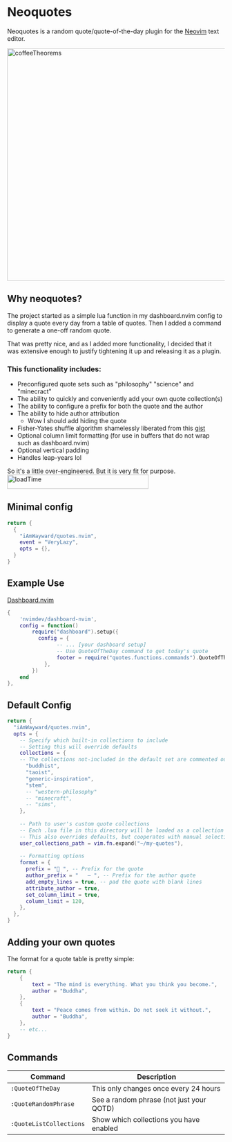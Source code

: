 # Neoquotes
Neoquotes is a random quote/quote-of-the-day plugin for the [Neovim](https://github.com/neovim/neovim) text editor. 

<img width="1145" height="537" alt="coffeeTheorems" src="https://github.com/user-attachments/assets/9d6ea4dc-39fc-4800-a49a-cb4a61861672" />

## Why neoquotes?
The project started as a simple lua function in my dashboard.nvim config to display a quote every day from a table of quotes. Then I added a command to generate a one-off random quote. 

That was pretty nice, and as I added more functionality, I decided that it was extensive enough to justify tightening it up and releasing it as a plugin. 

### This functionality includes:
* Preconfigured quote sets such as "philosophy" "science" and "minecract"
* The ability to quickly and conveniently add your own quote collection(s)
* The ability to configure a prefix for both the quote and the author
* The ability to hide author attribution 
    * Wow I should add hiding the quote
* Fisher-Yates shuffle algorithm shamelessly liberated from this [gist](https://gist.github.com/Uradamus/10323382)
* Optional column limit formatting (for use in buffers that do not wrap such as dashboard.nvim)
* Optional vertical padding
* Handles leap-years lol

So it's a little over-engineered. But it is very fit for purpose.
<img width="327" height="33" alt="loadTime" src="https://github.com/user-attachments/assets/b581f54c-64f8-4ca5-99eb-3f3124772ff6" />

## Minimal config
```lua
return {
  {
    "iAmWayward/quotes.nvim",
    event = "VeryLazy",
    opts = {},
  }
}
```

## Example Use
[Dashboard.nvim](https://github.com/nvimdev/dashboard-nvim)
```lua
{  
    'nvimdev/dashboard-nvim',
    config = function()
        require("dashboard").setup({
          config = {
                -- ... [your dashboard setup]
                -- Use QuoteOfTheDay command to get today's quote
                footer = require("quotes.functions.commands").QuoteOfTheDay(),
            }, 
        })
    end
},
```

## Default Config
```lua
return {
  "iAmWayward/quotes.nvim",
  opts = {
    -- Specify which built-in collections to include
    -- Setting this will override defaults
    collections = {
    -- The collections not-included in the default set are commented out here
      "buddhist",
      "taoist",
      "generic-inspiration",
      "stem",
      -- "western-philosophy"
      -- "minecraft", 
      -- "sims",
    },
    
    -- Path to user's custom quote collections
    -- Each .lua file in this directory will be loaded as a collection
    -- This also overrides defaults, but cooperates with manual selections
    user_collections_path = vim.fn.expand("~/my-quotes"), 
    
    -- Formatting options
    format = {
      prefix = "💭 ", -- Prefix for the quote
      author_prefix = "   — ", -- Prefix for the author quote
      add_empty_lines = true, -- pad the quote with blank lines
      attribute_author = true,
      set_column_limit = true,
      column_limit = 120,
    },
  },
}
```


## Adding your own quotes
The format for a quote table is pretty simple:

```lua
return {
    {
        text = "The mind is everything. What you think you become.",
        author = "Buddha",
    },
    {
        text = "Peace comes from within. Do not seek it without.",
        author = "Buddha",
    },
    -- etc...
}
```

## Commands
| Command               | Description                              |
|-----------------------|------------------------------------------|
| `:QuoteOfTheDay`      | This only changes once every 24 hours    |
| `:QuoteRandomPhrase`  | See a random phrase (not just your QOTD) |
| `:QuoteListCollections` | Show which collections you have enabled |




